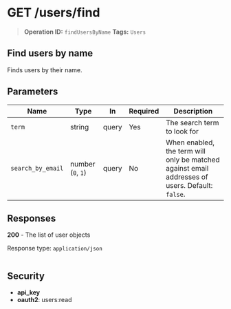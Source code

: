 # GET /users/find

> **Operation ID:** `findUsersByName`
> **Tags:** `Users`

## Find users by name

Finds users by their name.

## Parameters

| Name | Type | In | Required | Description |
|------|------|-------|----------|-------------|
| `term` | string | query | Yes | The search term to look for |
| `search_by_email` | number (`0`, `1`) | query | No | When enabled, the term will only be matched against email addresses of users. Default: `false`. |

## Responses

**200** - The list of user objects

Response type: `application/json`

```

```


## Security

- **api_key**
- **oauth2**: users:read